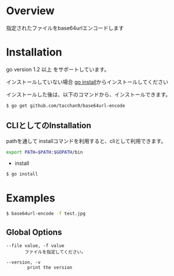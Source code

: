 # Overview

指定されたファイルをbase64urlエンコードします

# Installation

go version 1.2 以上 をサポートしています。

インストールしていない場合 [go install](https://golang.org/doc/install)からインストールしてください

インストールした後は、以下のコマンドから、インストールできます。
   
```bash
$ go get github.com/tacchan9/base64url-encode
```

##  CLIとしてのInstallation
pathを通して installコマンドを利用すると、cliとして利用できます。
```bash
export PATH=$PATH:$GOPATH/bin
```

* install
```bash
$ go install
```

# Examples

```bash
$ base64url-encode -f test.jpg
```

## Global Options
```
--file value, -f value
       ファイルを指定してください。
```

```
--version, -v                
        print the version
```
